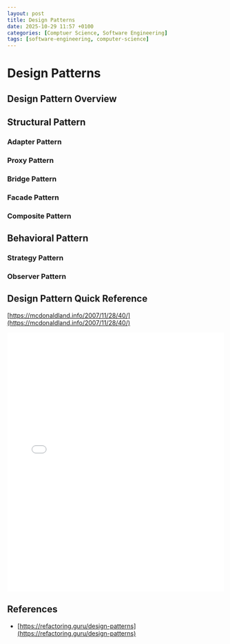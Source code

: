 ```yaml
---
layout: post
title: Design Patterns
date: 2025-10-29 11:57 +0100
categories: [Comptuer Science, Software Engineering]
tags: [software-engineering, computer-science]
---
```


# Design Patterns

## Design Pattern Overview

## Structural Pattern

### Adapter Pattern

### Proxy Pattern

### Bridge Pattern

### Facade Pattern

### Composite Pattern


## Behavioral Pattern

### Strategy Pattern

### Observer Pattern

## Design Pattern Quick Reference

[https://mcdonaldland.info/2007/11/28/40/](https://mcdonaldland.info/2007/11/28/40/)

<iframe 
    src="/assets/docs/software-engineering/designpatternscard.pdf" 
    width="100%" 
    height="600px" 
    style="border: none;">
</iframe>


## References

* [https://refactoring.guru/design-patterns](https://refactoring.guru/design-patterns)